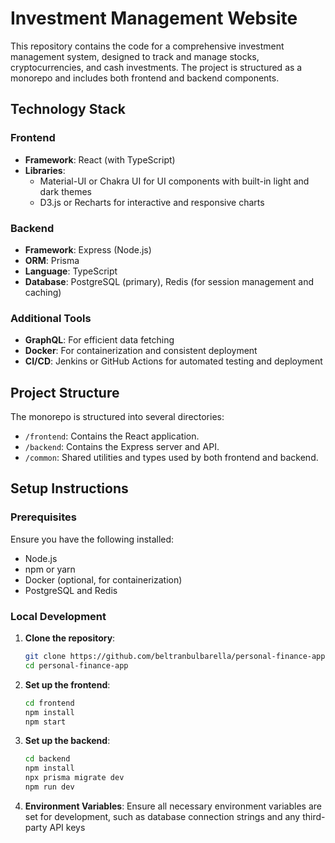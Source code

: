 # Investment Management Website

This repository contains the code for a comprehensive investment management system, designed to track and manage stocks, cryptocurrencies, and cash investments. The project is structured as a monorepo and includes both frontend and backend components.

## Technology Stack

### Frontend
- **Framework**: React (with TypeScript)
- **Libraries**:
  - Material-UI or Chakra UI for UI components with built-in light and dark themes
  - D3.js or Recharts for interactive and responsive charts

### Backend
- **Framework**: Express (Node.js)
- **ORM**: Prisma
- **Language**: TypeScript
- **Database**: PostgreSQL (primary), Redis (for session management and caching)

### Additional Tools
- **GraphQL**: For efficient data fetching
- **Docker**: For containerization and consistent deployment
- **CI/CD**: Jenkins or GitHub Actions for automated testing and deployment

## Project Structure

The monorepo is structured into several directories:

- `/frontend`: Contains the React application.
- `/backend`: Contains the Express server and API.
- `/common`: Shared utilities and types used by both frontend and backend.

## Setup Instructions

### Prerequisites

Ensure you have the following installed:
- Node.js
- npm or yarn
- Docker (optional, for containerization)
- PostgreSQL and Redis

### Local Development

1. **Clone the repository**:
   ```bash
   git clone https://github.com/beltranbulbarella/personal-finance-app.git
   cd personal-finance-app
   ```

2. **Set up the frontend**:
   ```bash
   cd frontend
   npm install
   npm start
   ```

3. **Set up the backend**:
   ```bash
   cd backend
   npm install
   npx prisma migrate dev
   npm run dev
   ```

3. **Environment Variables**:
Ensure all necessary environment variables are set for development, such as database connection strings and any third-party API keys

